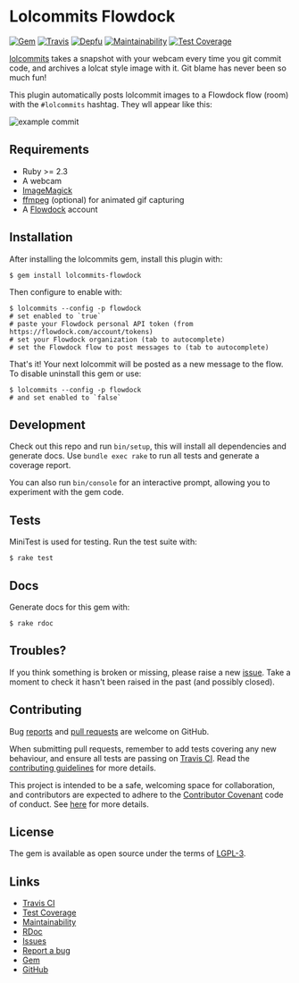 # Lolcommits Flowdock

[![Gem](https://img.shields.io/gem/v/lolcommits-flowdock.svg?style=flat)](http://rubygems.org/gems/lolcommits-flowdock)
[![Travis](https://travis-ci.org/lolcommits/lolcommits-flowdock.svg?branch=master)](https://travis-ci.org/lolcommits/lolcommits-flowdock)
[![Depfu](https://img.shields.io/depfu/lolcommits/lolcommits-flowdock.svg?style=flat)](https://depfu.com/github/lolcommits/lolcommits-flowdock)
[![Maintainability](https://api.codeclimate.com/v1/badges/ad7324f710e10daffd52/maintainability)](https://codeclimate.com/github/lolcommits/lolcommits-flowdock/maintainability)
[![Test Coverage](https://api.codeclimate.com/v1/badges/ad7324f710e10daffd52/test_coverage)](https://codeclimate.com/github/lolcommits/lolcommits-flowdock/test_coverage)

[lolcommits](https://lolcommits.github.io/) takes a snapshot with your webcam
every time you git commit code, and archives a lolcat style image with it. Git
blame has never been so much fun!

This plugin automatically posts lolcommit images to a Flowdock flow (room) with
the `#lolcommits` hashtag. They wll appear like this:

![example
commit](https://github.com/lolcommits/lolcommits-flowdock/raw/master/assets/images/example-commit.png)

## Requirements

* Ruby >= 2.3
* A webcam
* [ImageMagick](http://www.imagemagick.org)
* [ffmpeg](https://www.ffmpeg.org) (optional) for animated gif capturing
* A [Flowdock](https://www.flowdock.com) account

## Installation

After installing the lolcommits gem, install this plugin with:

    $ gem install lolcommits-flowdock

Then configure to enable with:

    $ lolcommits --config -p flowdock
    # set enabled to `true`
    # paste your Flowdock personal API token (from https://flowdock.com/account/tokens)
    # set your Flowdock organization (tab to autocomplete)
    # set the Flowdock flow to post messages to (tab to autocomplete)

That's it! Your next lolcommit will be posted as a new message to the flow. To
disable uninstall this gem or use:

    $ lolcommits --config -p flowdock
    # and set enabled to `false`

## Development

Check out this repo and run `bin/setup`, this will install all dependencies and
generate docs. Use `bundle exec rake` to run all tests and generate a coverage
report.

You can also run `bin/console` for an interactive prompt, allowing you to
experiment with the gem code.

## Tests

MiniTest is used for testing. Run the test suite with:

    $ rake test

## Docs

Generate docs for this gem with:

    $ rake rdoc

## Troubles?

If you think something is broken or missing, please raise a new
[issue](https://github.com/lolcommits/lolcommits-flowdock/issues). Take
a moment to check it hasn't been raised in the past (and possibly closed).

## Contributing

Bug [reports](https://github.com/lolcommits/lolcommits-flowdock/issues) and [pull
requests](https://github.com/lolcommits/lolcommits-flowdock/pulls) are welcome on
GitHub.

When submitting pull requests, remember to add tests covering any new behaviour,
and ensure all tests are passing on [Travis
CI](https://travis-ci.org/lolcommits/lolcommits-flowdock). Read the
[contributing
guidelines](https://github.com/lolcommits/lolcommits-flowdock/blob/master/CONTRIBUTING.md)
for more details.

This project is intended to be a safe, welcoming space for collaboration, and
contributors are expected to adhere to the [Contributor
Covenant](http://contributor-covenant.org) code of conduct. See
[here](https://github.com/lolcommits/lolcommits-flowdock/blob/master/CODE_OF_CONDUCT.md)
for more details.

## License

The gem is available as open source under the terms of
[LGPL-3](https://opensource.org/licenses/LGPL-3.0).

## Links

* [Travis CI](https://travis-ci.org/lolcommits/lolcommits-flowdock)
* [Test Coverage](https://codeclimate.com/github/lolcommits/lolcommits-flowdock/test_coverage)
* [Maintainability](https://codeclimate.com/github/lolcommits/lolcommits-flowdock/maintainability)
* [RDoc](http://rdoc.info/projects/lolcommits/lolcommits-flowdock)
* [Issues](http://github.com/lolcommits/lolcommits-flowdock/issues)
* [Report a bug](http://github.com/lolcommits/lolcommits-flowdock/issues/new)
* [Gem](http://rubygems.org/gems/lolcommits-flowdock)
* [GitHub](https://github.com/lolcommits/lolcommits-flowdock)
